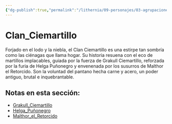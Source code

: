 ```yaml
---
{"dg-publish":true,"permalink":"/lithernia/09-personajes/03-agrupaciones/clan-ciemartillo/home/"}
---
```


# Clan_Ciemartillo

Forjado en el lodo y la niebla, el Clan Ciemartillo es una estirpe tan sombría como las ciénagas que llama hogar. Su historia resuena con el eco de martillos implacables, guiada por la fuerza de Grakull Ciemartillo, reforzada por la furia de Helga Puñonegro y envenenada por los susurros de Malthor el Retorcido. Son la voluntad del pantano hecha carne y acero, un poder antiguo, brutal e inquebrantable.

## Notas en esta sección:
- [Grakull_Ciemartillo](./Grakull_Ciemartillo.md)
- [Helga_Puñonegro](./Helga_Puñonegro.md)
- [Malthor_el_Retorcido](./Malthor_el_Retorcido.md)

